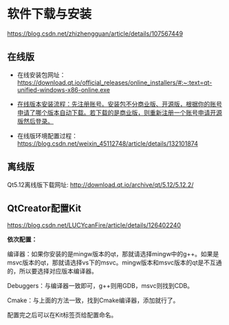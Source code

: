 # 软件下载与安装

https://blog.csdn.net/zhizhengguan/article/details/107567449

## 在线版

* 在线安装包网址：https://download.qt.io/official_releases/online_installers/#:~:text=qt-unified-windows-x86-online.exe

* [在线版本安装流程：先注册账号。安装包不分商业版、开源版，根据你的账号申请了哪个版本自动下载。若下载的是商业版，则重新注册一个账号申请开源版然后登录。](https://blog.csdn.net/weixin_45191386/article/details/128115635?ops_request_misc=%257B%2522request%255Fid%2522%253A%2522169112289516800185882901%2522%252C%2522scm%2522%253A%252220140713.130102334..%2522%257D&request_id=169112289516800185882901&biz_id=0&utm_medium=distribute.pc_search_result.none-task-blog-2~all~top_positive~default-2-128115635-null-null.142%5Ev92%5Ekoosearch_v1&utm_term=QT%E5%AE%89%E8%A3%85&spm=1018.2226.3001.4187)

* 在线版环境配置过程：https://blog.csdn.net/weixin_45112748/article/details/132101874

## 离线版

Qt5.12离线版下载网址: http://download.qt.io/archive/qt/5.12/5.12.2/

## QtCreator配置Kit

https://blog.csdn.net/LUCYcanFire/article/details/126402240

**依次配置：**

编译器：如果你安装的是mingw版本的qt，那就请选择mingw中的g++。如果是msvc版本的qt，那就请选择vs下的msvc。mingw版本和msvc版本的qt是不互通的，所以要选择对应版本编译器。

Debuggers：与编译器一致即可，g++则用GDB，msvc则找到CDB。

Cmake：与上面的方法一致，找到Cmake编译器，添加就行了。

配置完之后可以在Kit标签页给配置命名。



